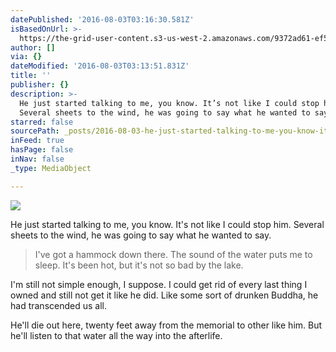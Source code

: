 ```yaml
---
datePublished: '2016-08-03T03:16:30.581Z'
isBasedOnUrl: >-
  https://the-grid-user-content.s3-us-west-2.amazonaws.com/9372ad61-ef5f-4928-8afb-27f5a1f82dc1.jpg
author: []
via: {}
dateModified: '2016-08-03T03:13:51.831Z'
title: ''
publisher: {}
description: >-
  He just started talking to me, you know. It’s not like I could stop him.
  Several sheets to the wind, he was going to say what he wanted to say. 
starred: false
sourcePath: _posts/2016-08-03-he-just-started-talking-to-me-you-know-its-not-like-i-cou.md
inFeed: true
hasPage: false
inNav: false
_type: MediaObject

---
```

![](https://imgflo.herokuapp.com/graph/vahj1ThiexotieMo/b382a3e296e613e1034bc52632858b90/croprotate.jpg?cropheight=2001&cropwidth=3000&degrees=0&input=https%3A%2F%2Fthe-grid-user-content.s3-us-west-2.amazonaws.com%2F9372ad61-ef5f-4928-8afb-27f5a1f82dc1.jpg&x=0&y=0)

He just started talking to me, you know. It's not like I could stop him. Several sheets to the wind, he was going to say what he wanted to say. 
> 
> I've got a hammock down there. The sound of the water puts me to sleep. It's been hot, but it's not so bad by the lake.

I'm still not simple enough, I suppose. I could get rid of every last thing I owned and still not get it like he did. Like some sort of drunken Buddha, he had transcended us all.

He'll die out here, twenty feet away from the memorial to other like him. But he'll listen to that water all the way into the afterlife.